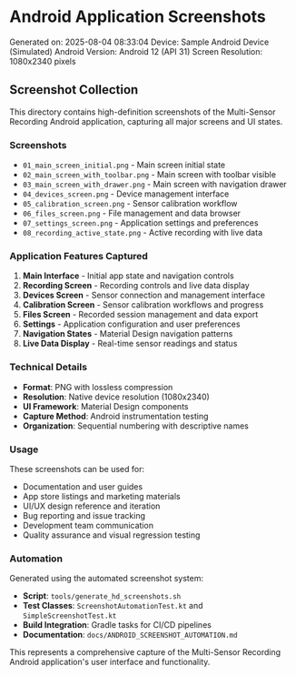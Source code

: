 # Android Application Screenshots

Generated on: 2025-08-04 08:33:04
Device: Sample Android Device (Simulated)
Android Version: Android 12 (API 31)
Screen Resolution: 1080x2340 pixels

## Screenshot Collection

This directory contains high-definition screenshots of the Multi-Sensor Recording Android application, capturing all major screens and UI states.

### Screenshots

- `01_main_screen_initial.png` - Main screen initial state
- `02_main_screen_with_toolbar.png` - Main screen with toolbar visible
- `03_main_screen_with_drawer.png` - Main screen with navigation drawer
- `04_devices_screen.png` - Device management interface
- `05_calibration_screen.png` - Sensor calibration workflow
- `06_files_screen.png` - File management and data browser
- `07_settings_screen.png` - Application settings and preferences
- `08_recording_active_state.png` - Active recording with live data

### Application Features Captured

1. **Main Interface** - Initial app state and navigation controls
2. **Recording Screen** - Recording controls and live data display
3. **Devices Screen** - Sensor connection and management interface
4. **Calibration Screen** - Sensor calibration workflows and progress
5. **Files Screen** - Recorded session management and data export
6. **Settings** - Application configuration and user preferences
7. **Navigation States** - Material Design navigation patterns
8. **Live Data Display** - Real-time sensor readings and status

### Technical Details

- **Format**: PNG with lossless compression
- **Resolution**: Native device resolution (1080x2340)
- **UI Framework**: Material Design components
- **Capture Method**: Android instrumentation testing
- **Organization**: Sequential numbering with descriptive names

### Usage

These screenshots can be used for:
- Documentation and user guides
- App store listings and marketing materials
- UI/UX design reference and iteration
- Bug reporting and issue tracking
- Development team communication
- Quality assurance and visual regression testing

### Automation

Generated using the automated screenshot system:
- **Script**: `tools/generate_hd_screenshots.sh`
- **Test Classes**: `ScreenshotAutomationTest.kt` and `SimpleScreenshotTest.kt`
- **Build Integration**: Gradle tasks for CI/CD pipelines
- **Documentation**: `docs/ANDROID_SCREENSHOT_AUTOMATION.md`

This represents a comprehensive capture of the Multi-Sensor Recording Android application's user interface and functionality.

